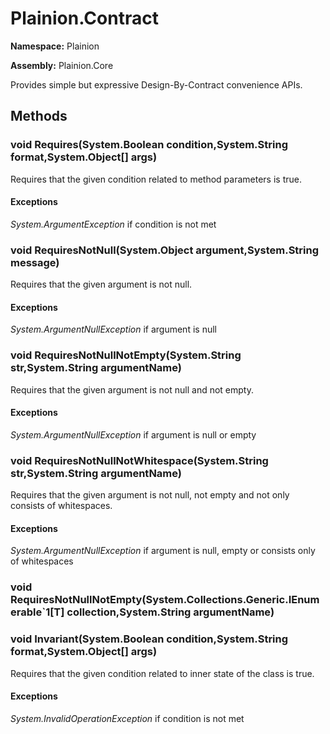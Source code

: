
# Plainion.Contract

**Namespace:** Plainion

**Assembly:** Plainion.Core

Provides simple but expressive Design-By-Contract convenience APIs.


## Methods

### void Requires(System.Boolean condition,System.String format,System.Object[] args)

Requires that the given condition related to method parameters is true.

#### Exceptions

*System.ArgumentException*
if condition is not met

### void RequiresNotNull(System.Object argument,System.String message)

Requires that the given argument is not null.

#### Exceptions

*System.ArgumentNullException*
if argument is null

### void RequiresNotNullNotEmpty(System.String str,System.String argumentName)

Requires that the given argument is not null and not empty.

#### Exceptions

*System.ArgumentNullException*
if argument is null or empty

### void RequiresNotNullNotWhitespace(System.String str,System.String argumentName)

Requires that the given argument is not null, not empty and not only consists of whitespaces.

#### Exceptions

*System.ArgumentNullException*
if argument is null, empty or consists only of whitespaces

### void RequiresNotNullNotEmpty(System.Collections.Generic.IEnumerable`1[T] collection,System.String argumentName)

### void Invariant(System.Boolean condition,System.String format,System.Object[] args)

Requires that the given condition related to inner state of the class is true.

#### Exceptions

*System.InvalidOperationException*
if condition is not met

